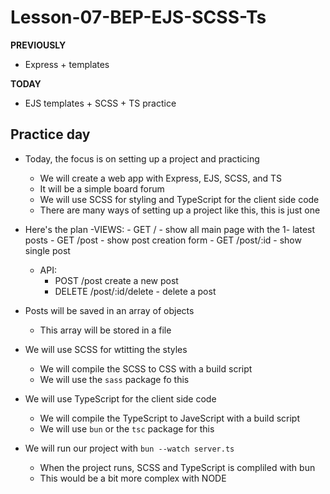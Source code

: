 # Lesson-07-BEP-EJS-SCSS-Ts

**PREVIOUSLY**
- Express + templates

**TODAY**
- EJS templates + SCSS + TS practice

## Practice day

- Today, the focus is on setting up a project and practicing
    - We will create a web app with Express, EJS, SCSS, and TS
    - It will be a simple board forum
    - We will use SCSS for styling and TypeScript for the client side code
    - There are many ways of setting up a project like this, this is just one

- Here's the plan
    -VIEWS:
        - GET / - show all main page with the 1- latest posts
        - GET /post - show post creation form
        - GET /post/:id - show single post

    - API:
        - POST /post create a new post
        - DELETE /post/:id/delete - delete a post

- Posts will be saved in an array of objects
    - This array will be stored in a file

- We will use SCSS for wtitting the styles
    - We will compile the SCSS to CSS with a build script
    - We will use the `sass` package fo this 

- We will use TypeScript for the client side code
    - We will compile the TypeScript to JaveScript with a build script
    - We will use `bun` or the `tsc` package for this 

- We will run our project with `bun --watch server.ts`
    - When the project runs, SCSS and TypeScript is compliled with bun
    - This would be a bit more complex with NODE 
